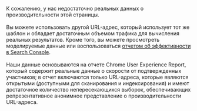 К сожалению, у нас недостаточно реальных данных о производительности этой страницы.<br><br>Вы можете использовать другой URL-адрес, который использует тот же шаблон и обладает достаточным объемом трафика для вычисления реальных результатов. Кроме того, вы можете просмотреть моделируемые данные или воспользоваться [отчетом об эффективности в Search Console](https://support.google.com/webmasters/answer/7576553?hl=en&ref_topic=9384513). <br><br>Наши данные основываются на отчете Chrome User Experience Report, который содержит реальные данные о скорости от подтвержденных участников; в отчет включаются только URL-адреса, которые являются открытыми (доступными для сканирования и индексирования) и имеют достаточное количество непересекающихся выборок, обеспечивающих репрезентативное анонимное представление о производительности URL-адреса.
